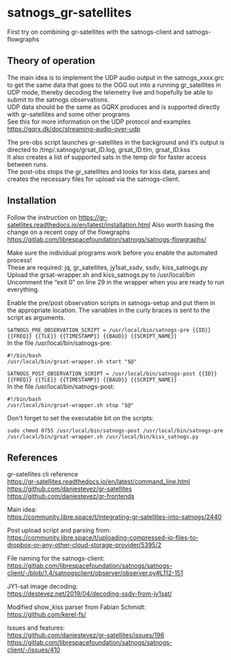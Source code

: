 # satnogs_gr-satellites
First try on combining gr-satellites with the satnogs-client and satnogs-flowgraphs

## Theory of operation
The main idea is to implement the UDP audio output in the satnogs_xxxx.grc to get the same data that goes to the OGG out into a running gr_satellites in UDP mode, thereby decoding the telemetry live and hopefully be able to submit to the satnogs observations.<br>
UDP data should be the same as GQRX produces and is supported directly with gr-satellites and some other programs<br>
See this for more information on the UDP protocol and examples https://gqrx.dk/doc/streaming-audio-over-udp

The pre-obs script launches gr-satellites in the background and it’s output is directed to /tmp/.satnogs/grsat_ID.log, grsat_ID.tlm, grsat_ID.kss<br>
It also creates a list of supported sats in the temp dir for faster access between runs.<br>
The post-obs stops the gr_satellites and looks for kiss data, parses and creates the necessary files for upload via the satnogs-client.

## Installation
Follow the instruction on https://gr-satellites.readthedocs.io/en/latest/installation.html
Also worth basing the change on a recent copy of the flowgraphs https://gitlab.com/librespacefoundation/satnogs/satnogs-flowgraphs/

Make sure the individual programs work before you enable the automated process!<br>
These are required: jq, gr_satellites, jy1sat_ssdv, ssdv, kiss_satnogs.py<br>
Upload the grsat-wrapper.sh and kiss_satnogs.py to /usr/local/bin<br>
Uncomment the “exit 0” on line 29 in the wrapper when you are ready to run everything.

Enable the pre/post observation scripts in satnogs-setup and put them in the appropriate location. The variables in the curly braces is sent to the script as arguments.

`SATNOGS_PRE_OBSERVATION_SCRIPT = /usr/local/bin/satnogs-pre {{ID}} {{FREQ}} {{TLE}} {{TIMESTAMP}} {{BAUD}} {{SCRIPT_NAME}}`<br>
In the file /usr/local/bin/satnogs-pre:
````
#!/bin/bash
/usr/local/bin/grsat-wrapper.sh start "$@"
````

`SATNOGS_POST_OBSERVATION_SCRIPT = /usr/local/bin/satnogs-post {{ID}} {{FREQ}} {{TLE}} {{TIMESTAMP}} {{BAUD}} {{SCRIPT_NAME}}`<br>
In the file /usr/local/bin/satnogs-post:
````
#!/bin/bash
/usr/local/bin/grsat-wrapper.sh stop "$@"
````

Don't forget to set the executable bit on the scripts:
````
sudo chmod 0755 /usr/local/bin/satnogs-post /usr/local/bin/satnogs-pre /usr/local/bin/grsat-wrapper.sh /usr/local/bin/kiss_satnogs.py
````

## References

gr-satellites cli reference<br>
https://gr-satellites.readthedocs.io/en/latest/command_line.html<br>
https://github.com/daniestevez/gr-satellites<br>
https://github.com/daniestevez/gr-frontends

Main idea:<br>
https://community.libre.space/t/integrating-gr-satellites-into-satnogs/2440

Post upload script and parsing from:<br>
https://community.libre.space/t/uploading-compressed-iq-files-to-dropbox-or-any-other-cloud-storage-provider/5395/2

File naming for the satnogs-client:<br>
https://gitlab.com/librespacefoundation/satnogs/satnogs-client/-/blob/1.4/satnogsclient/observer/observer.py#L112-151

JY1-sat image decoding:<br>
https://destevez.net/2019/04/decoding-ssdv-from-jy1sat/

Modified show_kiss parser from Fabian Schmidt:<br>
https://github.com/kerel-fs/

Issues and features:<br>
https://github.com/daniestevez/gr-satellites/issues/196<br>
https://gitlab.com/librespacefoundation/satnogs/satnogs-client/-/issues/410
